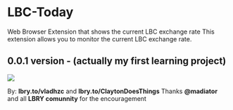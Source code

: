 # LBC-Today
Web Browser Extension that shows the current LBC exchange rate
This extension allows you to monitor the current LBC exchange rate.

## 0.0.1 version - (actually my first learning project)

![](https://i.postimg.cc/LXG3BWjH/Screenshot-4.png)

By: **lbry.to/vladhzc** and **lbry.to/ClaytonDoesThings**
Thanks **@madiator** and all **LBRY comunnity** for the encouragement
